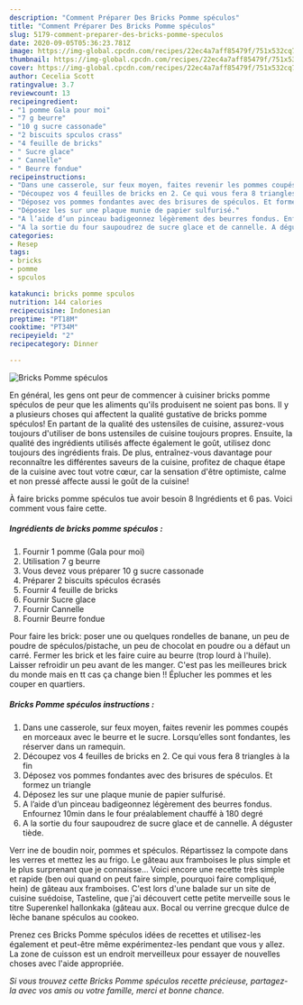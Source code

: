 ```yaml
---
description: "Comment Préparer Des Bricks Pomme spéculos"
title: "Comment Préparer Des Bricks Pomme spéculos"
slug: 5179-comment-preparer-des-bricks-pomme-speculos
date: 2020-09-05T05:36:23.781Z
image: https://img-global.cpcdn.com/recipes/22ec4a7aff85479f/751x532cq70/bricks-pomme-speculos-photo-principale-de-la-recette.jpg
thumbnail: https://img-global.cpcdn.com/recipes/22ec4a7aff85479f/751x532cq70/bricks-pomme-speculos-photo-principale-de-la-recette.jpg
cover: https://img-global.cpcdn.com/recipes/22ec4a7aff85479f/751x532cq70/bricks-pomme-speculos-photo-principale-de-la-recette.jpg
author: Cecelia Scott
ratingvalue: 3.7
reviewcount: 13
recipeingredient:
- "1 pomme Gala pour moi"
- "7 g beurre"
- "10 g sucre cassonade"
- "2 biscuits spculos crass"
- "4 feuille de bricks"
- " Sucre glace"
- " Cannelle"
- " Beurre fondue"
recipeinstructions:
- "Dans une casserole, sur feux moyen, faites revenir les pommes coupés en morceaux avec le beurre et le sucre. Lorsqu’elles sont fondantes, les réserver dans un ramequin."
- "Découpez vos 4 feuilles de bricks en 2. Ce qui vous fera 8 triangles à la fin"
- "Déposez vos pommes fondantes avec des brisures de spéculos. Et formez un triangle"
- "Déposez les sur une plaque munie de papier sulfurisé."
- "A l’aide d’un pinceau badigeonnez légèrement des beurres fondus. Enfournez 10min dans le four préalablement chauffé à 180 degré"
- "A la sortie du four saupoudrez de sucre glace et de cannelle. A déguster tiède."
categories:
- Resep
tags:
- bricks
- pomme
- spculos

katakunci: bricks pomme spculos 
nutrition: 144 calories
recipecuisine: Indonesian
preptime: "PT18M"
cooktime: "PT34M"
recipeyield: "2"
recipecategory: Dinner

---
```



![Bricks Pomme spéculos](https://img-global.cpcdn.com/recipes/22ec4a7aff85479f/751x532cq70/bricks-pomme-speculos-photo-principale-de-la-recette.jpg)

En général, les gens ont peur de commencer à cuisiner bricks pomme spéculos de peur que les aliments qu'ils produisent ne soient pas bons. Il y a plusieurs choses qui affectent la qualité gustative de bricks pomme spéculos! En partant de la qualité des ustensiles de cuisine, assurez-vous toujours d'utiliser de bons ustensiles de cuisine toujours propres. Ensuite, la qualité des ingrédients utilisés affecte également le goût, utilisez donc toujours des ingrédients frais. De plus, entraînez-vous davantage pour reconnaître les différentes saveurs de la cuisine, profitez de chaque étape de la cuisine avec tout votre cœur, car la sensation d'être optimiste, calme et non pressé affecte aussi le goût de la cuisine!

<!--inarticleads1-->

À faire bricks pomme spéculos tue avoir besoin 8 Ingrédients et 6 pas. Voici comment vous faire cette.

##### Ingrédients de bricks pomme spéculos :

1. Fournir 1 pomme (Gala pour moi)
1. Utilisation 7 g beurre
1. Vous devez vous préparer 10 g sucre cassonade
1. Préparer 2 biscuits spéculos écrasés
1. Fournir 4 feuille de bricks
1. Fournir  Sucre glace
1. Fournir  Cannelle
1. Fournir  Beurre fondue


Pour faire les brick: poser une ou quelques rondelles de banane, un peu de poudre de spéculos/pistache, un peu de chocolat en poudre ou a défaut un carré. Fermer les brick et les faire cuire au beurre (trop lourd à l&#39;huile). Laisser refroidir un peu avant de les manger. C&#39;est pas les meilleures brick du monde mais en tt cas ça change bien !! Éplucher les pommes et les couper en quartiers. 

<!--inarticleads2-->

##### Bricks Pomme spéculos instructions :

1. Dans une casserole, sur feux moyen, faites revenir les pommes coupés en morceaux avec le beurre et le sucre. Lorsqu’elles sont fondantes, les réserver dans un ramequin.
1. Découpez vos 4 feuilles de bricks en 2. Ce qui vous fera 8 triangles à la fin
1. Déposez vos pommes fondantes avec des brisures de spéculos. Et formez un triangle
1. Déposez les sur une plaque munie de papier sulfurisé.
1. A l’aide d’un pinceau badigeonnez légèrement des beurres fondus. Enfournez 10min dans le four préalablement chauffé à 180 degré
1. A la sortie du four saupoudrez de sucre glace et de cannelle. A déguster tiède.


Verr ine de boudin noir, pommes et spéculos. Répartissez la compote dans les verres et mettez les au frigo. Le gâteau aux framboises le plus simple et le plus surprenant que je connaisse… Voici encore une recette très simple et rapide (ben oui quand on peut faire simple, pourquoi faire compliqué, hein) de gâteau aux framboises. C&#39;est lors d&#39;une balade sur un site de cuisine suédoise, Tasteline, que j&#39;ai découvert cette petite merveille sous le titre Superenkel hallonkaka (gâteau aux. Bocal ou verrine grecque dulce de lèche banane spéculos au cookeo. 

<!--inarticleads1-->

<p>
Prenez ces Bricks Pomme spéculos idées de recettes et utilisez-les également et peut-être même expérimentez-les pendant que vous y allez. La zone de cuisson est un endroit merveilleux pour essayer de nouvelles choses avec l'aide appropriée.
</p>

<p>
<i>Si vous trouvez cette Bricks Pomme spéculos recette précieuse, partagez-la avec vos amis ou votre famille, merci et bonne chance.</i>
</p>

